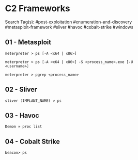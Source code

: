 # C2 Frameworks

Search Tag(s): #post-exploitation #enumeration-and-discovery #metasploit-framework #sliver #havoc #cobalt-strike #windows

## 01 - Metasploit

```
meterpreter > ps [-A <x64 | x86>]

meterpreter > ps [-A <x64 | x86>] -S <process_name>.exe [-U <username>]

meterpreter > pgrep <process_name>
```

## 02 - Sliver

```
sliver (IMPLANT_NAME) > ps
```

## 03 - Havoc

```
Demon » proc list
```

## 04 - Cobalt Strike

```
beacon> ps
```